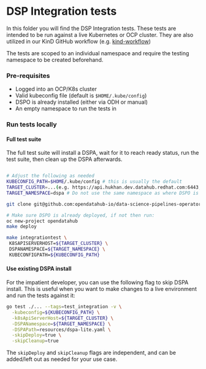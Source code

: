 # DSP Integration tests

In this folder you will find the DSP Integration tests. These tests are intended to be run against a live Kubernetes or OCP 
cluster. They are also utilized in our KinD GitHub workflow (e.g. [kind-workflow])

The tests are scoped to an individual namespace and require the testing namespace to be created beforehand.

### Pre-requisites

* Logged into an OCP/K8s cluster
* Valid kubeconfig file (default is `$HOME/.kube/config`)
* DSPO is already installed (either via ODH or manual)
* An empty namespace to run the tests in


### Run tests locally


#### Full test suite

The full test suite will install a DSPA, wait for it to reach ready status, run the test suite, then clean up the DSPA 
afterwards.

```bash

# Adjust the following as needed
KUBECONFIG_PATH=$HOME/.kube/config # this is usually the default
TARGET_CLUSTER=...(e.g. https://api.hukhan.dev.datahub.redhat.com:6443, you can retrieve this via `oc whoami --show-server`)
TARGET_NAMESPACE=dspa # Do not use the same namespace as where DSPO is deployed (otherwise you will encounter some failed tests that verify DSPA deployment).

git clone git@github.com:opendatahub-io/data-science-pipelines-operator.git ${DSPO_REPO}

# Make sure DSPO is already deployed, if not then run: 
oc new-project opendatahub
make deploy

make integrationtest \
 K8SAPISERVERHOST=${TARGET_CLUSTER} \
 DSPANAMESPACE=${TARGET_NAMESPACE} \
 KUBECONFIGPATH=${KUBECONFIG_PATH}
```

#### Use existing DSPA install

For the impatient developer, you can use the following flag to skip DSPA install. This is useful when you want to make 
changes to a live environment and run the tests against it: 

```bash
go test ./... --tags=test_integration -v \
  -kubeconfig=${KUBECONFIG_PATH} \
  -k8sApiServerHost=${TARGET_CLUSTER} \
  -DSPANamespace=${TARGET_NAMESPACE} \
  -DSPAPath=resources/dspa-lite.yaml \
  -skipDeploy=true \
  -skipCleanup=true
```

The `skipDeploy` and `skipCleanup` flags are independent, and can be added/left out as needed for your use case.

[kind-workflow]: ../.github/workflows/kind-integration.yml
